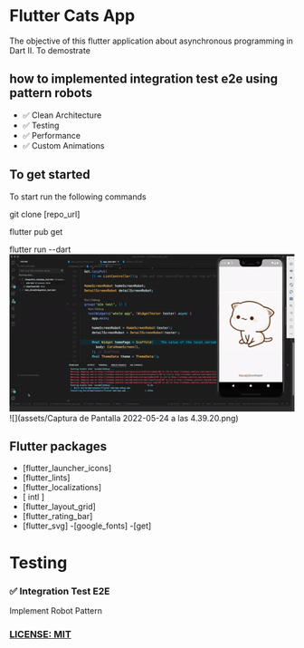 # Flutter Cats App
The objective of this flutter application about asynchronous programming in Dart II.
To demostrate 

## how to implemented integration test e2e using pattern robots


- ✅  Clean Architecture
- ✅  Testing
- ✅  Performance
- ✅  Custom Animations

## To get started 
To start run the following commands 

git clone [repo_url]


flutter pub get

flutter run --dart
![](assets/cats_ecommerce_test.gif)
![](assets/Captura de Pantalla 2022-05-24 a las 4.39.20.png)



## Flutter packages

 - [flutter_launcher_icons]
 - [flutter_lints]
 - [flutter_localizations]
 - [ intl ]
 - [flutter_layout_grid]
 - [flutter_rating_bar] 
 - [flutter_svg] 
  -[google_fonts] 
  -[get]
  
# Testing
### ✅ Integration Test E2E
Implement Robot Pattern 

### [LICENSE: MIT](../LICENSE.md)
